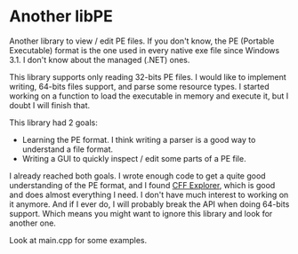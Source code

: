 # Another libPE

Another library to view / edit PE files.
If you don't know, the PE (Portable Executable) format is the one used in every native exe file since Windows 3.1. I don't know about the managed (.NET) ones.

This library supports only reading 32-bits PE files. I would like to implement writing, 64-bits files support, and parse some resource types.
I started working on a function to load the executable in memory and execute it, but I doubt I will finish that.

This library had 2 goals:
- Learning the PE format. I think writing a parser is a good way to understand a file format.
- Writing a GUI to quickly inspect / edit some parts of a PE file.

I already reached both goals. I wrote enough code to get a quite good understanding of the PE format, and I found [CFF Explorer](https://ntcore.com/?page_id=388), which is good and does almost everything I need.
I don't have much interest to working on it anymore. And if I ever do, I will probably break the API when doing 64-bits support. Which means you might want to ignore this library and look for another one.

Look at main.cpp for some examples.

